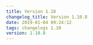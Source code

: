 ```yaml
---
title: Version 1.10
changelog_title: Version 1.10.8
date: 2019-01-04 09:24:12 
tags: changelogs 1.10
version: 1.10.8
---
```

<script src="https://gist.githubusercontent.com/spinnaker-release/4f8cd09490870ae9ebf78be3be1763ee/raw/b311a828caab17fa3a02e6884905deb1ac06dd09/release-1.10.x-raw-changelog.md.js"/>